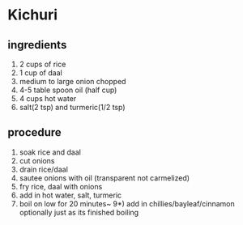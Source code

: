 # Kichuri

## ingredients

1. 2 cups of rice
2. 1 cup of daal
3. medium to large onion chopped
4. 4-5 table spoon oil (half cup)
5. 4 cups hot water
6. salt(2 tsp) and turmeric(1/2 tsp)

## procedure

1. soak rice and daal
2. cut onions
3. drain rice/daal
4. sautee onions with oil (transparent not carmelized)
5. fry rice, daal with onions
6. add in hot water, salt, turmeric
7. boil on low for 20 minutes~
   9\*) add in chillies/bayleaf/cinnamon optionally just as its finished boiling
